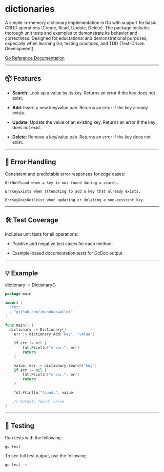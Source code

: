 # dictionaries
A simple in-memory dictionary implementation in Go with support for basic CRUD operations (Create, Read, Update, Delete). The package includes thorough unit tests and examples to demonstrate its behavior and correctness. Designed for eductational and demonstrational purposes, especially when learning Go, testing practices, and TDD (Test-Driven Development).

[Go Reference Documentation](https://pkg.go.dev/github.com/imunoka/dictionaries)

---

## 📦 Features

- **Search**: Look up a value by its key. Returns an error if the key does not exist.

- **Add**: Insert a new key/value pair. Returns an error if the key already exists.
 
- **Update**: Update the value of an existing key. Returns an error if the key does not exist.

- **Delete**: Remove a key/value pair. Returns an error if the key does not exist.

---

## 🧨 Error Handling
Consistent and predictable error responses for edge cases:

    ErrNotFound when a key is not found during a search.

    ErrKeyExists when attempting to add a key that already exists.

    ErrKeyDoesNotExist when updating or deleting a non-existent key.

---

## 🛠️ Test Coverage
Includes unit tests for all operations:

- Positive and negative test cases for each method.

- Example-based documentation tests for GoDoc output.

---

## 💡 Example
dictionary := Dictionary{}

```go
package main

import (
  "fmt"
  . "github.com/imunoka/wallet"
)

func main() {
  dictionary := Dictionary{}
	err := dictionary.Add("key", "value")

	if err != nil {
		fmt.Println("error:", err)
		return
	}

	value, err := dictionary.Search("key")
	if err != nil {
		fmt.Println("error:", err)
		return
	}

	fmt.Println("found:", value)

	// Output: found: value
}
```

---

## 🧪 Testing

Run tests with the following:

```bash
go test
```

To see full test output, use the following:
```bash
go test -v
```

